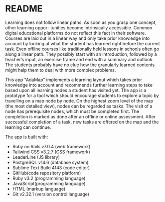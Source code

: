 # README

Learning does not follow linear paths. As soon as you grasp one concept, other learning oppor-
tunities become intrinsically accessible. Common digital educational platforms do not reflect this
fact in their software. Courses are laid out in a linear way and only take prior knowledge into
account by looking at what the student has learned right before the current task.
Even offline courses like traditionally held lessons in schools often go along a linear path. They
possibly start with an introduction, followed by a teacher’s input, an exercise frame and end with
a summary and outlook. The students probably have no clue how the granularly learned contents
might help them to deal with more complex problems.

This app "AdaMap" implements a learning layout which takes prior knowledge into account and recommends
further learning steps to take based upon all learning nodes a student has visited yet.
The app is a prototype for a tool which should encourage students to
explore a topic by travelling on a map node by node. On the highest zoom level of the map (the
most detailed view), nodes can be regarded as tasks. The visit of a node has prerequisite nodes,
which must be completed first. The completion is marked as done after an offline or online
assessment. After successful completion of a task, new tasks are offered on the map and the
learning can continue.

The app is built with:
* Ruby on Rails v7.0.4 (web framework)
* Tailwind CSS v3.2.7 (CSS framework)
* LeaderLine (JS library)
* PostgreSQL v14.6 (database system)
* Sublime Text Build 4143 (code editor)
* GitHub(code repository platform)
* Ruby v3.2 (programming language)
* JavaScript(programming language)
* HTML (markup language)
* Git v2.32.1 (version control language)